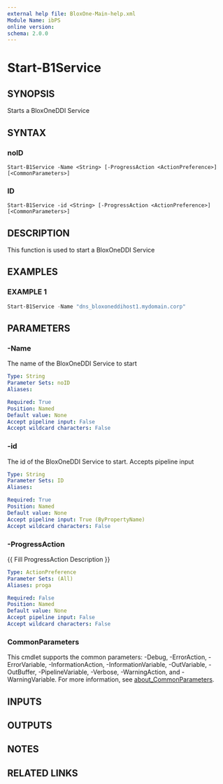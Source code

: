 ```yaml
---
external help file: BloxOne-Main-help.xml
Module Name: ibPS
online version:
schema: 2.0.0
---
```


# Start-B1Service

## SYNOPSIS
Starts a BloxOneDDI Service

## SYNTAX

### noID
```
Start-B1Service -Name <String> [-ProgressAction <ActionPreference>] [<CommonParameters>]
```

### ID
```
Start-B1Service -id <String> [-ProgressAction <ActionPreference>] [<CommonParameters>]
```

## DESCRIPTION
This function is used to start a BloxOneDDI Service

## EXAMPLES

### EXAMPLE 1
```powershell
Start-B1Service -Name "dns_bloxoneddihost1.mydomain.corp"
```

## PARAMETERS

### -Name
The name of the BloxOneDDI Service to start

```yaml
Type: String
Parameter Sets: noID
Aliases:

Required: True
Position: Named
Default value: None
Accept pipeline input: False
Accept wildcard characters: False
```

### -id
The id of the BloxOneDDI Service to start.
Accepts pipeline input

```yaml
Type: String
Parameter Sets: ID
Aliases:

Required: True
Position: Named
Default value: None
Accept pipeline input: True (ByPropertyName)
Accept wildcard characters: False
```

### -ProgressAction
{{ Fill ProgressAction Description }}

```yaml
Type: ActionPreference
Parameter Sets: (All)
Aliases: proga

Required: False
Position: Named
Default value: None
Accept pipeline input: False
Accept wildcard characters: False
```

### CommonParameters
This cmdlet supports the common parameters: -Debug, -ErrorAction, -ErrorVariable, -InformationAction, -InformationVariable, -OutVariable, -OutBuffer, -PipelineVariable, -Verbose, -WarningAction, and -WarningVariable. For more information, see [about_CommonParameters](http://go.microsoft.com/fwlink/?LinkID=113216).

## INPUTS

## OUTPUTS

## NOTES

## RELATED LINKS
